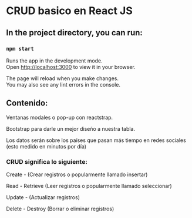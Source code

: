 # CRUD basico en React JS

## In the project directory, you can run:

### `npm start`

Runs the app in the development mode.\
Open [http://localhost:3000](http://localhost:3000) to view it in your browser.

The page will reload when you make changes.\
You may also see any lint errors in the console.

## Contenido:

Ventanas modales o pop-up con reactstrap.

Bootstrap para darle un mejor diseño a nuestra tabla.

Los datos serán sobre los países que pasan más tiempo en redes sociales (esto medido en minutos por día)

### CRUD significa lo siguiente:

Create - (Crear registros o popularmente llamado insertar)

Read - Retrieve (Leer registros o popularmente llamado seleccionar)

Update - (Actualizar registros)

Delete - Destroy (Borrar o eliminar registros)
